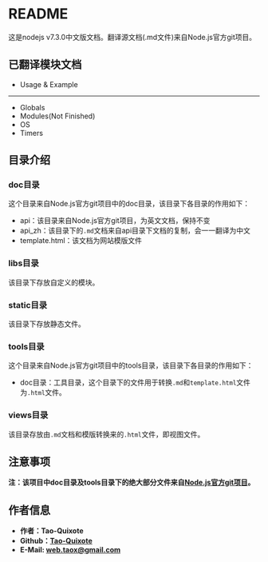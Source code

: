 # README

这是nodejs v7.3.0中文版文档。翻译源文档(.md文件)来自Node.js官方git项目。

## 已翻译模块文档

* Usage & Example

****

* Globals
* Modules(Not Finished)
* OS
* Timers

## 目录介绍

### doc目录

这个目录来自Node.js官方git项目中的doc目录，该目录下各目录的作用如下：

* api：该目录来自Node.js官方git项目，为英文文档，保持不变
* api_zh：该目录下的```.md```文档来自api目录下文档的复制，会一一翻译为中文
* template.html：该文档为网站模版文件

### libs目录

该目录下存放自定义的模块。

### static目录

该目录下存放静态文件。

### tools目录

这个目录来自Node.js官方git项目中的tools目录，该目录下各目录的作用如下：

* doc目录：工具目录，这个目录下的文件用于转换```.md```和```template.html```文件为```.html```文件。

### views目录

该目录存放由```.md```文档和模版转换来的```.html```文件，即视图文件。

## 注意事项

**注：该项目中doc目录及tools目录下的绝大部分文件来自[Node.js官方git项目](https://github.com/nodejs/node)。**

## 作者信息

* **作者：Tao-Quixote**
* **Github：[Tao-Quixote](https://github.com/Tao-Quixote)**
* **E-Mail: web.taox@gmail.com**